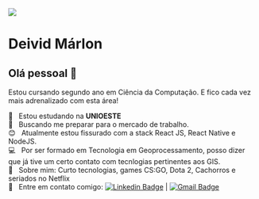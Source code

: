 <img width="auto" src="https://github.com/tgmarinho/tgmarinho/blob/master/banner.png">

# Deivid Márlon

## Olá pessoal 👋
Estou cursando segundo ano em Ciência da Computação. E fico cada vez mais adrenalizado com esta área! 

 :rocket:  &nbsp; Estou estudando na **UNIOESTE**
 <br/> :purple_heart: &nbsp; Buscando me preparar para o mercado de trabalho.
 <br/> :blush: &nbsp; Atualmente estou fissurado com a stack React JS, React Native e NodeJS.
 <br/> :computer: &nbsp; Por ser formado em Tecnologia em Geoprocessamento, posso dizer que já tive um certo contato com tecnlogias pertinentes aos GIS.
 <br/> 💬  &nbsp; Sobre mim: Curto tecnologias, games CS:GO, Dota 2, Cachorros e seriados no Netflix
 <br/> :email: &nbsp; Entre em contato comigo: [![Linkedin Badge](https://img.shields.io/badge/-DeividMárlon-blue?style=flat-square&logo=Linkedin&logoColor=white&link=https://www.linkedin.com/in/deivid-m%C3%A1rlon-3ab34541/)](https://www.linkedin.com/in/deivid-m%C3%A1rlon-3ab34541/) 
| 
[![Gmail Badge](https://img.shields.io/badge/-deividmarlon@gmail.com-c14438?style=flat-square&logo=Gmail&logoColor=white&link=mailto:deividmarlon@gmail.com)](mailto:deividmarlon@gmail.com)

```
